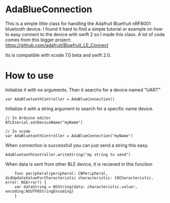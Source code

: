 # AdaBlueConnection
This is a simple little class for handling the Adafruit Bluefruit nRF8001 bluetooth device.
I found it hard to find a simple tutorial or example on how to easy connect to the device with swift 2 so I made
this class. A lot of code comes from this bigger project: https://github.com/adafruit/Bluefruit_LE_Connect

Its is compatible with xcode 7.0 beta and swift 2.0.

# How to use
Initialize it with no arguments. Then it searchs for a device named "UART" 
```
var AdaBluetoothController = AdaBlueConnection()
```
Initialize it with a string argument to search for a specific name device. 
 
```
// In Arduino editor
BTLEserial.setDeviceName("myName")

// In xcode
var AdaBluetoothController = AdaBlueConnection("myName")
```

When connection is successfull you can just send a string this easy.
```
AdaBluetoothController.writeString("my string to send")
```
When data is sent from other BLE device, it is recieved in this function
```
    func peripheral(peripheral: CBPeripheral, didUpdateValueForCharacteristic characteristic: CBCharacteristic, error: NSError?) { 
    var dataString = NSString(data: characteristic.value!, encoding:NSUTF8StringEncoding)
    }

```
